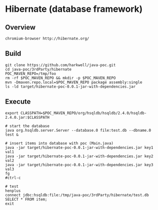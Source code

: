 Hibernate (database framework)
=================
Overview
---------------

```shell
chromium-browser http://hibernate.org/
```

Build
---------------

```shell
git clone https://github.com/harkwell/java-poc.git
cd java-poc/3rdParty/hibernate
POC_MAVEN_REPO=/tmp/foo
rm -rf $POC_MAVEN_REPO && mkdir -p $POC_MAVEN_REPO
mvn -Dmaven.repo.local=$POC_MAVEN_REPO package assembly:single
ls -ld target/hibernate-poc-0.0.1-jar-with-dependencies.jar
```

Execute
---------------

```shell
export CLASSPATH=$POC_MAVEN_REPO/org/hsqldb/hsqldb/2.4.0/hsqldb-2.4.0.jar:$CLASSPATH

# start the database
java org.hsqldb.server.Server --database.0 file:test.db --dbname.0 test &

# insert items into database with poc (Main.java)
java -jar target/hibernate-poc-0.0.1-jar-with-dependencies.jar key1 val1
java -jar target/hibernate-poc-0.0.1-jar-with-dependencies.jar key2 val2
java -jar target/hibernate-poc-0.0.1-jar-with-dependencies.jar key3 val3
fg
#ctrl-c

# test
henplus
connect jdbc:hsqldb:file:/tmp/java-poc/3rdParty/hibernate/test.db
SELECT * FROM item;
exit
```
